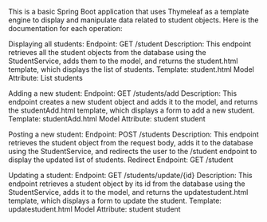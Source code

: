 This is a basic Spring Boot application that uses Thymeleaf as a template engine to display and manipulate data related to student objects. 
Here is the documentation for each operation:

Displaying all students:
Endpoint: GET /student
Description: This endpoint retrieves all the student objects from the database using the StudentService, adds them to the model, and returns the student.html template, which displays the list of students.
Template: student.html
Model Attribute: List<student> students
  
  
  Adding a new student:
Endpoint: GET /students/add
Description: This endpoint creates a new student object and adds it to the model, and returns the studentAdd.html template, which displays a form to add a new student.
Template: studentAdd.html
Model Attribute: student student
  
 Posting a new student:
Endpoint: POST /students
Description: This endpoint retrieves the student object from the request body, adds it to the database using the StudentService, and redirects the user to the /student endpoint to display the updated list of students.
Redirect Endpoint: GET /student

  Updating a student:
Endpoint: GET /students/update/{id}
Description: This endpoint retrieves a student object by its id from the database using the StudentService, adds it to the model, and returns the updatestudent.html template, which displays a form to update the student.
Template: updatestudent.html
Model Attribute: student student
  
  
